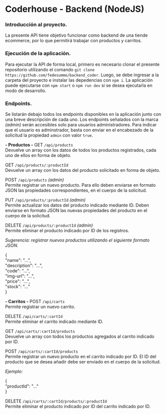 # Coderhouse - Backend (NodeJS)

### Introducción al proyecto.
La presente API tiene objetivo funcionar como backend de una tiende ecommerce, por lo que permitirá trabajar con productos y carritos.

### Ejecución de la aplicación.
Para ejecutar la API de forma local, primero es necesario clonar el presente repositorio utilizando el comando `git clone https://github.com/fedesummo/backend_coder`. Luego, se debe ingresar a la carpeta del proyecto e instalar las depedencias con `npm i`. La aplicación puede ejecutarse con `npm start` o  `npm run dev` si se desea ejecutarla en modo de desarrollo.

### Endpoints.
Se listarán debajo todos los endpoints disponibles en la aplicación junto con una breve descripción de cada uno.
Los endpoints señalados con la marca *(admin)* serán accesibles solo para usuarios administradores. Para indicar que el usuario es adminstrador, basta con enviar en el encabezado de la solicitud la propiedad `admin` con valor `true`.

**- Productos -**
GET `/api/products`  
Devuelve un array con los datos de todos los productos registrados, cada uno de ellos en forma de objeto.

GET `/api/products/:productId`  
Devuelve un array con los datos del producto solicitado en forma de objeto.

POST `/api/products` *(admin)*  
Permite registrar un nuevo producto. Para ello deben enviarse en formato JSON las propiedades correspondientes, en el cuerpo de la solicitud.

PUT `/api/products/:productId` *(admin)*  
Permite actualizar los datos del producto indicado mediante ID. Deben enviarse en formato JSON las nuevas propiedades del producto en el cuerpo de la solicitud.

DELETE `/api/products/:productId` *(admin)*  
Permite eliminar el producto indicado por ID de los registros. 

*Sugerencia: registrar nuevos productos utilizando el siguiente formato JSON.*

{  
    "name": "...",  
    "description": "...",  
    "code": "...",  
    "img-url": "...",  
    "price": "...",  
    "stock": "..."  
}

**- Carritos -**
POST `/api/carts`  
Permite registrar un nuevo carrito.  

DELETE `/api/carts/:cartId`  
Permite eliminar el carrito indicado mediante ID.  

GET `/api/carts/:cartId/products`  
Devuelve un array con todos los productos agregados al carrito indicado por ID.

POST `/api/carts/:cartId/products`  
Permite registrar un nuevo producto en el carrito indicado por ID. El ID del producto que se desea añadir debe ser enviado en el cuerpo de la solicitud.

*Ejemplo:*  

{  
    "productId": "..."  
}

DELETE `/api/carts/:cartId/products/:productId`  
Permite eliminar el producto indicado por ID del carrito indicado por ID.
